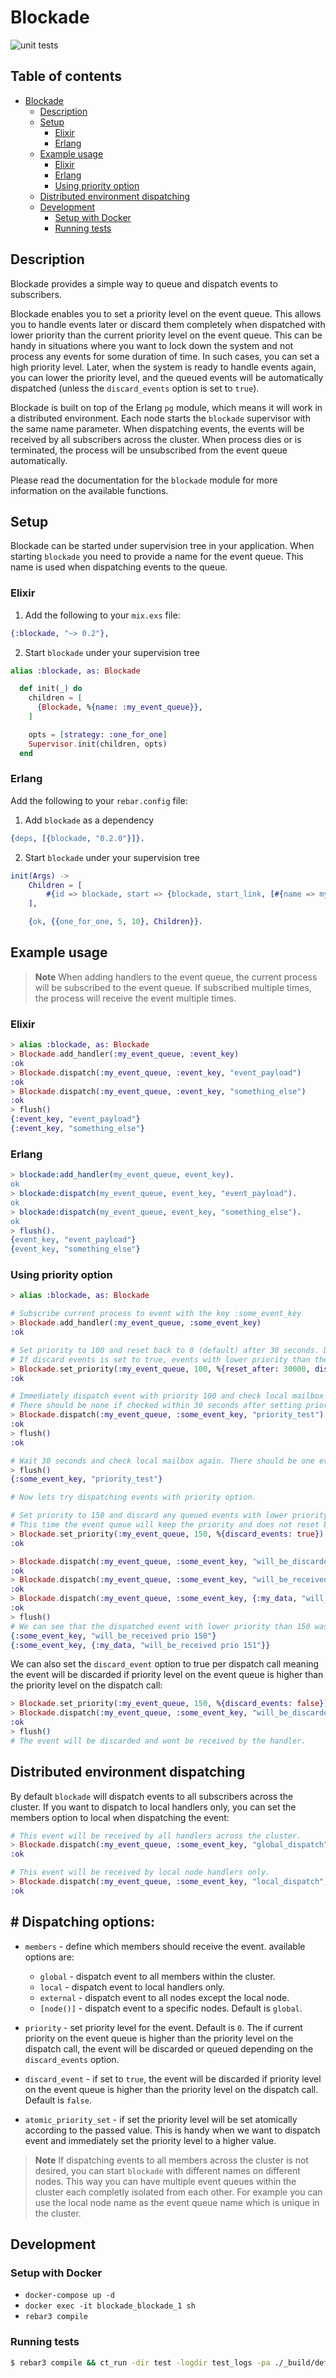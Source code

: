 # Blockade

![unit tests](https://github.com/alfetahe/blockade/actions/workflows/erlang.yml/badge.svg)

## Table of contents
<!-- TOC -->
* [Blockade](#blockade)
  * [Description](#description)
  * [Setup](#setup)
    * [Elixir](#elixir)
    * [Erlang](#erlang)
  * [Example usage](#example-usage)
    * [Elixir](#elixir-1)
    * [Erlang](#erlang-1)
    * [Using priority option](#using-priority-option)
  * [Distributed environment dispatching](#distributed-environment-dispatching)
  * [Development](#development)
    * [Setup with Docker](#setup-using-docker)
    * [Running tests](#running-tests)

## Description
Blockade provides a simple way to queue and dispatch events to subscribers.

Blockade enables you to set a priority level on the event queue. This allows you to handle events later or discard them completely when dispatched with lower priority than the current priority level on the event queue. 
This can be handy in situations where you want to lock down the system and not process any events for some duration of time. In such cases, you can set a high priority level. Later, when the system is ready to handle events again, you can lower the priority level, and the queued events will be automatically dispatched (unless the `discard_events` option is set to `true`).

Blockade is built on top of the Erlang `pg` module, which means it will work in a distributed environment. Each node starts the `blockade` supervisor with the same name parameter. When dispatching events, the events will be received by all subscribers across the cluster.
When process dies or is terminated, the process will be unsubscribed from the event queue automatically.

Please read the documentation for the `blockade` module for more information on the available functions.

## Setup
Blockade can be started under supervision tree in your application.
When starting `blockade` you need to provide a name for the event queue. This name is used when dispatching events to the queue.

### Elixir

1. Add the following to your `mix.exs` file:
```elixir
{:blockade, "~> 0.2"},
```

2. Start `blockade` under your supervision tree
```elixir
alias :blockade, as: Blockade

  def init(_) do
    children = [
      {Blockade, %{name: :my_event_queue}},
    ]

    opts = [strategy: :one_for_one]
    Supervisor.init(children, opts)
  end
```

### Erlang
Add the following to your `rebar.config` file:

1. Add `blockade` as a dependency
```erlang
{deps, [{blockade, "0.2.0"}]}.
```

2. Start `blockade` under your supervision tree
```erlang
init(Args) ->
    Children = [
        #{id => blockade, start => {blockade, start_link, [#{name => my_event_queue}]}}
    ],

    {ok, {{one_for_one, 5, 10}, Children}}.
```


## Example usage

> **Note**
> When adding handlers to the event queue, the current process will be subscribed to the event queue. If subscribed multiple times, the process will receive the event multiple times.

### Elixir
```elixir
> alias :blockade, as: Blockade
> Blockade.add_handler(:my_event_queue, :event_key)
:ok
> Blockade.dispatch(:my_event_queue, :event_key, "event_payload")
:ok
> Blockade.dispatch(:my_event_queue, :event_key, "something_else")
:ok
> flush()
{:event_key, "event_payload"}
{:event_key, "something_else"}
```

### Erlang
```erlang
> blockade:add_handler(my_event_queue, event_key).
ok
> blockade:dispatch(my_event_queue, event_key, "event_payload").
ok
> blockade:dispatch(my_event_queue, event_key, "something_else").
ok
> flush().
{event_key, "event_payload"}
{event_key, "something_else"}
```

### Using priority option
```elixir
> alias :blockade, as: Blockade

# Subscribe current process to event with the key :some_event_key
> Blockade.add_handler(:my_event_queue, :some_event_key)
:ok

# Set priority to 100 and reset back to 0 (default) after 30 seconds. Do not discard any queued events. 
# If discard events is set to true, events with lower priority than the current priority will be discarded immediately after dispatching the event.
> Blockade.set_priority(:my_event_queue, 100, %{reset_after: 30000, discard_events: false}) 
:ok

# Immediately dispatch event with priority 100 and check local mailbox for any events. 
# There should be none if checked within 30 seconds after setting priority.
> Blockade.dispatch(:my_event_queue, :some_event_key, "priority_test")
:ok
> flush()
:ok

# Wait 30 seconds and check local mailbox again. There should be one event now.
> flush()
{:some_event_key, "priority_test"}

# Now lets try dispatching events with priority option.

# Set priority to 150 and discard any queued events with lower priority.
# This time the event queue will keep the priority and does not reset back to 0 because we did not provide the reset_after option.
> Blockade.set_priority(:my_event_queue, 150, %{discard_events: true})
:ok

> Blockade.dispatch(:my_event_queue, :some_event_key, "will_be_discarded", %{priority: 149})
:ok
> Blockade.dispatch(:my_event_queue, :some_event_key, "will_be_received prio 150", %{priority: 150})
:ok
> Blockade.dispatch(:my_event_queue, :some_event_key, {:my_data, "will_be_received prio 151"}, %{priority: 151})
:ok
> flush()
# We can see that the dispatched event with lower priority than 150 was discarded.
{:some_event_key, "will_be_received prio 150"}
{:some_event_key, {:my_data, "will_be_received prio 151"}}
```
We can also set the `discard_event` option to true per dispatch call meaning
the event will be discarded if priority level on the event queue is higher than the priority level on the dispatch call:
```elixir
> Blockade.set_priority(:my_event_queue, 150, %{discard_events: false})
> Blockade.dispatch(:my_event_queue, :some_event_key, "will_be_discarded", %{priority: 149, discard_event: true})
:ok
> flush()
# The event will be discarded and wont be received by the handler.
```

## Distributed environment dispatching
By default `blockade` will dispatch events to all subscribers across the cluster. If you want to dispatch to local handlers only, you can set the members option to local when dispatching the event:

```elixir
# This event will be received by all handlers across the cluster.
> Blockade.dispatch(:my_event_queue, :some_event_key, "global_dispatch", %{members: :global})
:ok

# This event will be received by local node handlers only.
> Blockade.dispatch(:my_event_queue, :some_event_key, "local_dispatch", %{members: :local})
:ok
```

## # Dispatching options:
- `members` - define which members should receive the event. available options are:
  - `global` - dispatch event to all members within the cluster.
  - `local` - dispatch event to local handlers only.
  - `external` - dispatch event to all nodes except the local node.
  - `[node()]` - dispatch event to a specific nodes.
  Default is `global`. 

- `priority` - set priority level for the event. Default is `0`. The if current priority on the event queue
is higher than the priority level on the dispatch call, the event will be discarded or queued depending on the `discard_events` option.
- `discard_event` - if set to `true`, the event will be discarded if priority level on the event queue is higher than the priority level on the dispatch call. Default is `false`.
- `atomic_priority_set` - if set the priority level will be set atomically according to the passed value.
This is handy when we want to dispatch event and immediately set the priority level to a higher value.


> **Note**
> If dispatching events to all members across the cluster is not desired, you can start `blockade` with different names on different nodes. This way you can have multiple event queues within the cluster each completly isolated from each other. For example you can use the local node name as the event queue name which is unique in the cluster.

## Development

### Setup with Docker
- `docker-compose up -d`
- `docker exec -it blockade_blockade_1 sh`
- `rebar3 compile`

### Running tests
```bash
$ rebar3 compile && ct_run -dir test -logdir test_logs -pa ./_build/default/lib/blockade/ebin -setcookie cookievalue
```
